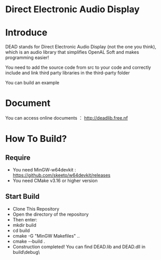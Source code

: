 # Direct Electronic Audio Display

# Introduce 

DEAD stands for Direct Electronic Audio Display (not the one you think), which is an audio library that simplifies OpenAL Soft and makes programming easier!

You need to add the source code from src to your code and correctly include and link third party libraries in the third-party folder 

You can build an example

# Document

You can access online documents ： http://deadlib.free.nf

# How To Build?

## Require

- You need MinGW-w64devkit : https://github.com/skeeto/w64devkit/releases
- You need CMake v3.16 or higher version

## Start Build

- Clone This Repository
- Open the directory of the repository
- Then enter:
- mkdir build
- cd build
- cmake -G "MinGW Makefiles" .. 
- cmake --build .
- Construction completed! You can find DEAD.lib and DEAD.dll in build\debug\
